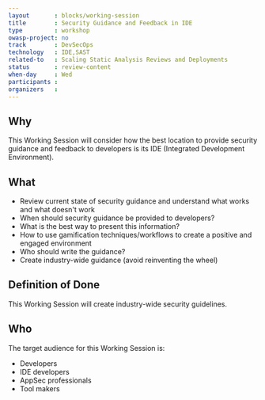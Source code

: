 ```yaml
---
layout       : blocks/working-session
title        : Security Guidance and Feedback in IDE
type         : workshop
owasp-project: no
track        : DevSecOps
technology   : IDE,SAST
related-to   : Scaling Static Analysis Reviews and Deployments
status       : review-content
when-day     : Wed
participants :
organizers   :
---
```


## Why

This Working Session will consider how the best location to provide security guidance and feedback to developers is its IDE (Integrated Development Environment).

## What

 - Review current state of security guidance and understand what works and what doesn't work
 - When should security guidance be provided to developers?
 - What is the best way to present this information?
 - How to use gamification techniques/workflows to create a positive and engaged environment
 - Who should write the guidance?
 - Create industry-wide guidance (avoid reinventing the wheel)
 
## Definition of Done

This Working Session will create industry-wide security guidelines.

## Who

The target audience for this Working Session is:

 - Developers
 - IDE developers
 - AppSec professionals
 - Tool makers

